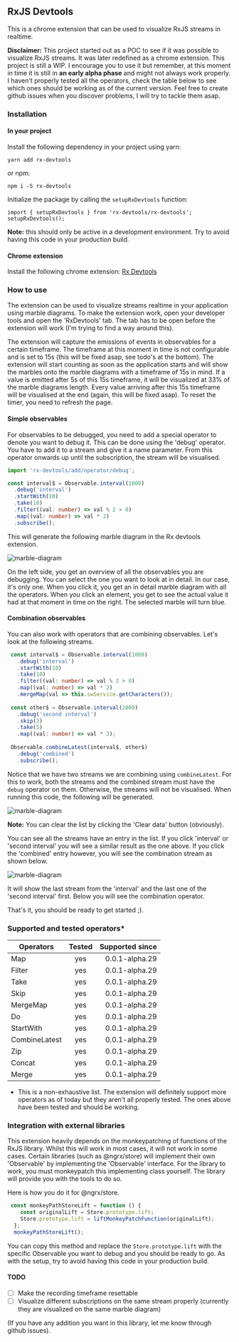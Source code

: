 ## RxJS Devtools

This is a chrome extension that can be used to visualize RxJS streams in realtime. 

**Disclaimer:** This project started out as a POC to see if it was possible to visualize RxJS streams. It was later redefined as a chrome extension. This project is still a WIP. I encourage you to use it but remember, at this moment in time it is still in **an early alpha phase** and might not always work properly. I haven't properly tested all the operators, check the table below to see which ones should be working as of the current version. Feel free to create github issues when you discover problems, I will try to tackle them asap. 
 
### Installation

#### In your project

Install the following dependency in your project using yarn:

```yarn add rx-devtools```

or npm:

```npm i -S rx-devtools```

Initialize the package by calling the `setupRxDevtools` function:

```
import { setupRxDevtools } from 'rx-devtools/rx-devtools';
setupRxDevtools();
```

**Note:** this should only be active in a development environment. Try to avoid having this code in your production build.

#### Chrome extension

Install the following chrome extension:
<a href="https://chrome.google.com/webstore/detail/rxjs-developer-tools/dedeglckjaldaochjmnochcfamanokie" target="_blank">Rx Devtools</a>

### How to use

The extension can be used to visualize streams realtime in your application using marble diagrams. To make the extension work, open your developer tools and open the 'RxDevtools' tab. The tab has to be open before the extension will work (I'm trying to find a way around this). 

The extension will capture the emissions of events in observables for a certain timeframe. The timeframe at this moment in time is not configurable and is set to 15s (this will be fixed asap, see todo's at the bottom). The extension will start counting as soon as the application starts and will show the marbles onto the marble diagrams with a timeframe of 15s in mind. If a value is emitted after 5s of this 15s timeframe, it will be visualized at 33% of the marble diagrams length. Every value arriving after this 15s timeframe will be visualised at the end (again, this will be fixed asap). To reset the timer, you need to refresh the page.

#### Simple observables

For observables to be debugged, you need to add a special operator to denote you want to debug it. This can be done using the 'debug' operator. You have to add it to a stream and give it a name parameter. From this operator onwards up until the subscription, the stream will be visualised.
 
```typescript
import 'rx-devtools/add/operator/debug';

const interval$ = Observable.interval(1000)
  .debug('interval')
  .startWith(10)
  .take(10)
  .filter((val: number) => val % 2 > 0)
  .map((val: number) => val * 2)
  .subscribe();
```

This will generate the following marble diagram in the Rx devtools extension.

![marble-diagram](https://www.dropbox.com/s/7jbl6wdavlhned5/Screenshot%202017-08-02%2020.40.52.png?raw=1)

On the left side, you get an overview of all the observables you are debugging. You can select the one you want to look at in detail. In our case, it's only one. When you click it, you get an in detail marble diagram with all the operators. When you click an element, you get to see the actual value it had at that moment in time on the right. The selected marble will turn blue.

#### Combination observables

You can also work with operators that are combining observables. Let's look at the following streams.

```typescript
 const interval$ = Observable.interval(1000)
   .debug('interval')
   .startWith(10)
   .take(10)
   .filter((val: number) => val % 2 > 0)
   .map((val: number) => val * 2)
   .mergeMap(val => this.swService.getCharacters());
   
 const other$ = Observable.interval(2000)
   .debug('second interval')
   .skip(3)
   .take(5)
   .map((val: number) => val * 3);
   
 Observable.combineLatest(interval$, other$)
   .debug('combined')
   .subscribe();
```

Notice that we have two streams we are combining using `combineLatest`. For this to work, both the streams and the combined stream must have the `debug` operator on them. Otherwise, the streams will not be visualised. When running this code, the following will be generated.

![marble-diagram](https://www.dropbox.com/s/6z4c7bftc74gf6m/Screenshot%202017-08-02%2020.54.06.png?raw=1)

**Note:** You can clear the list by clicking the 'Clear data' button (obviously).

You can see all the streams have an entry in the list. If you click 'interval' or 'second interval' you will see a similar result as the one above. If you click the 'combined' entry however, you will see the combination stream as shown below.

![marble-diagram](https://www.dropbox.com/s/ptygvg00ixfi6xk/Screenshot%202017-08-02%2020.56.52.png?raw=1)

It will show the last stream from the 'interval' and the last one of the 'second interval' first. Below you will see the combination operator. 

That's it, you should be ready to get started ;).

### Supported and tested operators*

| Operators        | Tested           | Supported since |
| ------------- |:-------------:| -----:|
| Map      |yes|0.0.1-alpha.29|
| Filter      | yes|  0.0.1-alpha.29 |
| Take | yes     |    0.0.1-alpha.29 |
| Skip | yes     |    0.0.1-alpha.29 |
| MergeMap | yes     |    0.0.1-alpha.29 |
| Do | yes     |    0.0.1-alpha.29 |
| StartWith | yes     |    0.0.1-alpha.29 |
| CombineLatest | yes     |    0.0.1-alpha.29 |
| Zip | yes     |    0.0.1-alpha.29 |
| Concat | yes     |    0.0.1-alpha.29 |
| Merge | yes     |    0.0.1-alpha.29 |

* This is a non-exhaustive list. The extension will definitely support more operators as of today but they aren't all properly tested. The ones above have been tested and should be working.


### Integration with external libraries

This extension heavily depends on the monkeypatching of functions of the RxJS library. Whilst this will work in most cases, it will not work in some cases. Certain libraries (such as @ngrx/store) will implement their own 'Observable' by implementing the 'Observable' interface. For the library to work, you must monkeypatch this implementing class yourself. The library will provide you with the tools to do so.

Here is how you do it for @ngrx/store.

```typescript
 const monkeyPathStoreLift = function () {
    const originalLift = Store.prototype.lift;
    Store.prototype.lift = liftMonkeyPatchFunction(originalLift);
  };
  monkeyPathStoreLift();
```

You can copy this method and replace the `Store.prototype.lift` with the specific Observable you want to debug and you should be ready to go. As with the setup, try to avoid having this code in your production build.

#### TODO

- [ ] Make the recording timeframe resettable
- [ ] Visualize different subscriptions on the same stream properly (currently they are visualized on the same marble diagram)

(If you have any addition you want in this library, let me know through github issues).
